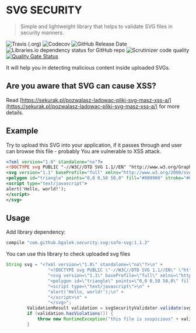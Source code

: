 # SVG SECURITY
> Simple and lightweight library that helps to validate SVG files in security manners. 

![Travis (.org)](https://img.shields.io/travis/bgalek/safe-svg.svg?style=flat-square) 
![Codecov](https://img.shields.io/codecov/c/github/bgalek/safe-svg.svg?style=flat-square)
![GitHub Release Date](https://img.shields.io/github/release-date/bgalek/safe-svg.svg?style=flat-square)
![Libraries.io dependency status for GitHub repo](https://img.shields.io/librariesio/github/bgalek/safe-svg.svg?style=flat-square)
![Scrutinizer code quality](https://img.shields.io/scrutinizer/g/bgalek/safe-svg.svg?style=flat-square)
[![Quality Gate Status](https://sonarcloud.io/api/project_badges/measure?project=bgalek_safe-svg&metric=alert_status)](https://sonarcloud.io/dashboard?id=bgalek_safe-svg)

It will help you in detecting malicious content inside uploaded SVGs.

## Are you aware that SVG can cause XSS?

Read [https://sekurak.pl/pozwalasz-ladowac-pliki-svg-masz-xss-a/](https://sekurak.pl/pozwalasz-ladowac-pliki-svg-masz-xss-a/) for more details.

## Example

Try to upload this SVG into your application, if it passes through and user can browse this file - probably You are vulnerable to XSS attack.  

```xml
<?xml version="1.0" standalone="no"?>
<!DOCTYPE svg PUBLIC "-//W3C//DTD SVG 1.1//EN" "http://www.w3.org/Graphics/SVG/1.1/DTD/svg11.dtd">
<svg version="1.1" baseProfile="full" xmlns="http://www.w3.org/2000/svg">
<polygon id="triangle" points="0,0 0,50 50,0" fill="#009900" stroke="#004400"/>
<script type="text/javascript">
alert('Hello, world!');
</script>
</svg>
```

## Usage

Add library dependency:
```groovy
compile "com.github.bgalek.security.svg:safe-svg:1.1.2"
```

You can use this library to check uploaded svg files

```java
String svg = "<?xml version=\"1.0\" standalone=\"no\"?>\n" +
                "<!DOCTYPE svg PUBLIC \"-//W3C//DTD SVG 1.1//EN\" \"http://www.w3.org/Graphics/SVG/1.1/DTD/svg11.dtd\">\n" +
                "<svg version=\"1.1\" baseProfile=\"full\" xmlns=\"http://www.w3.org/2000/svg\">\n" +
                "<polygon id=\"triangle\" points=\"0,0 0,50 50,0\" fill=\"#009900\" stroke=\"#004400\"/>\n" +
                "<script type=\"text/javascript\">\n" +
                "alert('Hello, world!');\n" +
                "</script>\n" +
                "</svg>";
        ValidationResult validation = svgSecurityValidator.validate(svg);
        if (validation.hasViolations()) {
            throw new RuntimeException("this file is suspicious" + validation.getOffendingElements());
        }
```
